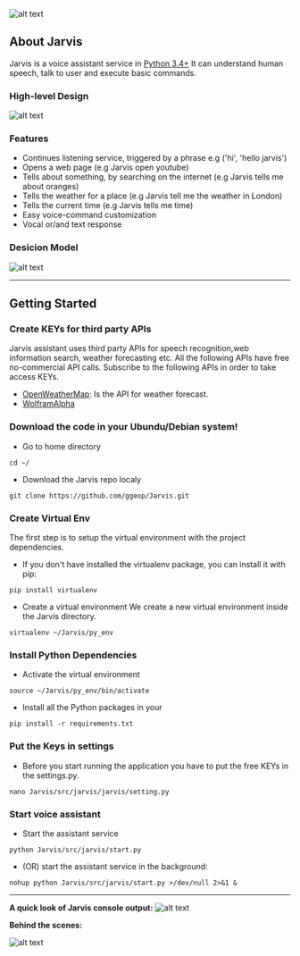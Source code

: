 ![alt text](https://github.com/ggeop/Jarvis/blob/master/imgs/jarvis_logo.png)

## About Jarvis
Jarvis is a voice assistant service in [Python 3.4+](https://www.python.org/downloads/release/python-360/)
It can understand human speech, talk to user and execute basic commands.

### High-level Design
![alt text](https://github.com/ggeop/Jarvis/blob/master/imgs/high-level_design.png)


### Features
* Continues listening service, triggered by a phrase e.g ('hi', 'hello jarvis')
* Opens a web page (e.g Jarvis open youtube)
* Tells about something, by searching on the internet (e.g Jarvis tells me about oranges)
* Tells the weather for a place (e.g Jarvis tell me the weather in London)
* Tells the current time (e.g Jarvis tells me time)
* Easy voice-command customization
* Vocal or/and text response

### Desicion Model
![alt text](https://github.com/ggeop/Jarvis/blob/master/imgs/desicion_model.png)

---

## Getting Started
### Create KEYs for third party APIs
Jarvis assistant uses third party APIs for speech recognition,web information search, weather forecasting etc.
All the following APIs have free no-commercial API calls. Subscribe to the following APIs in order to take access KEYs.
* [OpenWeatherMap](https://openweathermap.org/appid): Is the API for weather forecast.
* [WolframAlpha](https://developer.wolframalpha.com/portal/myapps/)

### Download the code in your Ubundu/Debian system!
* Go to home directory

```cd ~/```
* Download the Jarvis repo localy

```git clone https://github.com/ggeop/Jarvis.git```

### Create Virtual Env
The first step is to setup the virtual environment with the project dependencies.
* If you don't have installed the virtualenv package, you can install it with pip:
```
pip install virtualenv
```
* Create a virtual environment
We create a new virtual environment inside the Jarvis directory.
```
virtualenv ~/Jarvis/py_env
```

### Install Python Dependencies
* Activate the virtual environment
```
source ~/Jarvis/py_env/bin/activate
```
* Install all the Python packages in your
```
pip install -r requirements.txt
```

### Put the Keys in settings
* Before you start running the application you have to put the free KEYs in the settings.py.
```
nano Jarvis/src/jarvis/jarvis/setting.py
```

### Start voice assistant
* Start the assistant service
```
python Jarvis/src/jarvis/start.py
```

* (OR) start the assistant service in the background:
```
nohup python Jarvis/src/jarvis/start.py >/dev/null 2>&1 &
```

---

**A quick look of Jarvis console output:**
![alt text](https://github.com/ggeop/Jarvis/blob/master/imgs/Jarvis_printscreen.PNG)

**Behind the scenes:**

![alt text](https://github.com/ggeop/Jarvis/blob/master/imgs/jarvis_log.PNG)
